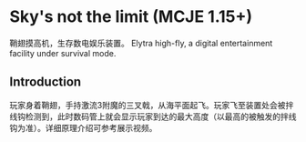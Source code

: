 # Sky's not the limit (MCJE 1.15+)

鞘翅摸高机，生存数电娱乐装置。
Elytra high-fly, a digital entertainment facility under survival mode.

## Introduction

玩家身着鞘翅，手持激流3附魔的三叉戟，从海平面起飞。玩家飞至装置处会被拌线钩检测到，此时数码管上就会显示玩家到达的最大高度（以最高的被触发的拌线钩为准）。详细原理介绍可参考展示视频。
